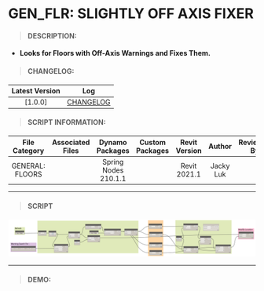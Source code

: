 # GEN_FLR: SLIGHTLY OFF AXIS FIXER

> #### DESCRIPTION: 
- **Looks for Floors with Off-Axis Warnings and Fixes Them.**

> #### CHANGELOG:

| Latest Version | Log |
| :-------: | :----: | 
|[1.0.0] | [CHANGELOG](/_gen/FLOORS/changelog/GEN_FLR_SlightlyOffAxisFixer.md) |

> #### SCRIPT INFORMATION: 

| File Category| Associated Files | Dynamo Packages | Custom Packages | Revit Version | Author | Reviewed By |
| :-------: | :----: | :---: | :---: | :---: | :---: | :---: |
| GENERAL: FLOORS |  | Spring Nodes 210.1.1 |  | Revit 2021.1 | Jacky Luk         

------------------------------------------------------------------

> #### **SCRIPT** 
<img src="./images/gen/FLR/GEN_FLR_SlightlyOffAxisFixer.png">

------------------------------------------------------------------

> #### DEMO: 

